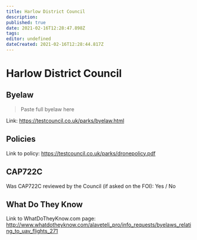 ```yaml
---
title: Harlow District Council
description: 
published: true
date: 2021-02-16T12:28:47.898Z
tags: 
editor: undefined
dateCreated: 2021-02-16T12:28:44.817Z
---
```


# Harlow District Council


## Byelaw
> Paste full byelaw here

Link:
https://testcouncil.co.uk/parks/byelaw.html

## Policies
Link to policy:
https://testcouncil.co.uk/parks/dronepolicy.pdf

## CAP722C

Was CAP722C reviewed by the Council (if asked on the FOI): Yes / No

## What Do They Know

Link to WhatDoTheyKnow.com page:
http://www.whatdotheyknow.com/alaveteli_pro/info_requests/byelaws_relating_to_uav_flights_271

